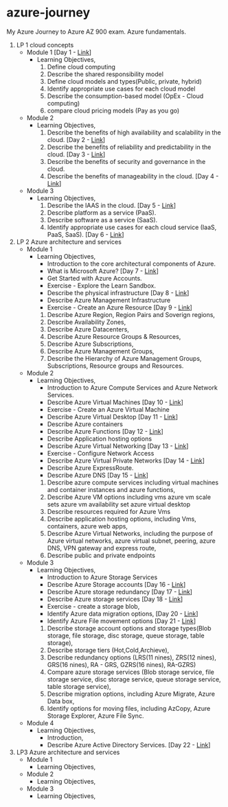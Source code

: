 # azure-journey

My Azure Journey to Azure AZ 900 exam. Azure fundamentals.

1. LP 1 cloud concepts
   - Module 1 [Day 1 - [Link](https://dheerajy1.hashnode.dev/learning-microsoft-azure-fundamentals-for-az-900-exam-day-1)]
     - Learning Objectives,
       1. Define cloud computing
       2. Describe the shared responsibility model
       3. Define cloud models and types(Public, private, hybrid)
       4. Identify appropriate use cases for each cloud model
       5. Describe the consumption-based model (OpEx - Cloud computing)
       6. compare cloud pricing models (Pay as you go)
   - Module 2
     - Learning Objectives,
       1. Describe the benefits of high availability and scalability in the cloud. [Day 2 - [Link](https://dheerajy1.hashnode.dev/learning-microsoft-azure-fundamentals-for-az-900-exam-day-2)]
       2. Describe the benefits of reliability and predictability in the cloud. [Day 3 - [Link](https://dheerajy1.hashnode.dev/learning-microsoft-azure-fundamentals-for-az-900-exam-day-3)]
       3. Describe the benefits of security and governance in the cloud.
       4. Describe the benefits of manageability in the cloud. [Day 4 - [Link](https://dheerajy1.hashnode.dev/learning-microsoft-azure-fundamentals-for-az-900-exam-day-4)]
   - Module 3
     - Learning Objectives,
       1. Describe the IAAS in the cloud. [Day 5 - [Link](https://dheerajy1.hashnode.dev/learning-microsoft-azure-fundamentals-for-az-900-exam-day-5)]
       2. Describe platform as a service (PaaS).
       3. Describe software as a service (SaaS).
       4. Identify appropriate use cases for each cloud service (IaaS, PaaS, SaaS). [Day 6 - [Link](https://dheerajy1.hashnode.dev/learning-microsoft-azure-fundamentals-for-az-900-exam-day-6)]
2. LP 2 Azure architecture and services
   - Module 1
     - Learning Objectives,
       - Introduction to the core architectural components of Azure.
       - What is Microsoft Azure? [Day 7 - [Link](https://dheerajy1.hashnode.dev/learning-microsoft-azure-fundamentals-for-az-900-exam-day-7)]
       - Get Started with Azure Accounts.
       - Exercise - Explore the Learn Sandbox.
       - Describe the physical infrastructure [Day 8 - [Link](https://dheerajy1.hashnode.dev/learning-microsoft-azure-fundamentals-for-az-900-exam-day-8)]
       - Describe Azure Management Infrastructure
       - Exercise - Create an Azure Resource [Day 9 - [Link](https://dheerajy1.hashnode.dev/learning-microsoft-azure-fundamentals-for-az-900-exam-day-9)]
       1. Describe Azure Region, Region Pairs and Soverign regions,
       2. Describe Availability Zones,
       3. Describe Azure Datacenters,
       4. Describe Azure Resource Groups & Resources,
       5. Describe Azure Subscriptions,
       6. Describe Azure Management Groups,
       7. Describe the Hierarchy of Azure Management Groups, Subscriptions, Resource groups and Resources.
   - Module 2
     - Learning Objectives,
       - Introduction to Azure Compute Services and Azure Network Services.
       - Describe Azure Virtual Machines [Day 10 - [Link](https://dheerajy1.hashnode.dev/learning-microsoft-azure-fundamentals-for-az-900-exam-day-10)]
       - Exercise - Create an Azure Virtual Machine
       - Describe Azure Virtual Desktop [Day 11 - [Link](https://dheerajy1.hashnode.dev/learning-microsoft-azure-fundamentals-for-az-900-exam-day-11)]
       - Describe Azure containers
       - Describe Azure Functions [Day 12 - [Link](https://dheerajy1.hashnode.dev/learning-microsoft-azure-fundamentals-for-az-900-exam-day-12)]
       - Describe Application hosting options
       - Describe Azure Virtual Networking [Day 13 - [Link](https://dheerajy1.hashnode.dev/learning-microsoft-azure-fundamentals-for-az-900-exam-day-13)]
       - Exercise - Configure Network Access
       - Describe Azure Virtual Private Networks [Day 14 - [Link](https://dheerajy1.hashnode.dev/learning-microsoft-azure-fundamentals-for-az-900-exam-day-14)]
       - Describe Azure ExpressRoute.
       - Describe Azure DNS [Day 15 - [Link](https://dheerajy1.hashnode.dev/learning-microsoft-azure-fundamentals-for-az-900-exam-day-15)]
       1. Describe azure compute services including virtual machines and container instances and azure functions,
       2. Describe Azure VM options including vms azure vm scale sets azure vm availability set azure virtual desktop
       3. Describe resources required for Azure Vms
       4. Describe application hosting options, including Vms, containers, azure web apps,
       5. Describe Azure Virtual Networks, including the purpose of Azure virtual networks, azure virtual subnet, peering, azure DNS, VPN gateway and express route,
       6. Describe public and private endpoints
   - Module 3
     - Learning Objectives,
        - Introduction to Azure Storage Services
        - Describe Azure Storage accounts [Day 16 - [Link](https://dheerajy1.hashnode.dev/learning-microsoft-azure-fundamentals-for-az-900-exam-day-16)]
        - Describe Azure storage redundancy [Day 17 - [Link](https://dheerajy1.hashnode.dev/learning-microsoft-azure-fundamentals-for-az-900-exam-day-17)]
        - Describe Azure storage services [Day 18 - [Link](https://dheerajy1.hashnode.dev/learning-microsoft-azure-fundamentals-for-az-900-exam-day-18)]
        - Exercise - create a storage blob,
        - Identify Azure data migration options, [Day 20 - [Link](https://dheerajy1.hashnode.dev/learning-microsoft-azure-fundamentals-for-az-900-exam-day-20)]
        - Identify Azure File movement options [Day 21 - [Link](https://dheerajy1.hashnode.dev/learning-microsoft-azure-fundamentals-for-az-900-exam-day-21)]
        1. Describe storage account options and storage types(Blob storage, file storage, disc storage, queue storage, table storage),
        2. Describe storage tiers (Hot,Cold,Archieve),
        3. Describe redundancy options (LRS(11 nines), ZRS(12 nines), GRS(16 nines), RA - GRS, GZRS(16 nines), RA-GZRS)
        4. Compare azure storage services (Blob storage service, file storage service, disc storage service, queue storage service, table storage service),
        5. Describe migration options, including Azure Migrate, Azure Data box,
        6. Identify options for moving files, including AzCopy, Azure Storage Explorer, Azure File Sync.
    - Module 4
      - Learning Objectives,
        - Introduction,
        - Describe Azure Active Directory Services. [Day 22 - [Link](https://dheerajy1.hashnode.dev/learning-microsoft-azure-fundamentals-for-az-900-exam-day-22)]
3. LP3 Azure architecture and services
   - Module 1
      - Learning Objectives,
   - Module 2
     - Learning Objectives,
   - Module 3
     - Learning Objectives,
